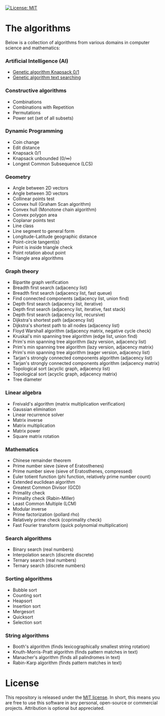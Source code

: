[![License: MIT](https://img.shields.io/badge/License-MIT-yellow.svg)](https://opensource.org/licenses/MIT)

# The algorithms

Below is a collection of algorithms from various domains in computer science and mathematics:

### Artificial Intelligence (AI) 
* [Genetic algorithm Knapsack 0/1](https://github.com/williamfiset/Algorithms/blob/master/AI/GeneticAlgorithm_knapsack_01.java)
* [Genetic algorithm text searching](https://github.com/williamfiset/Algorithms/blob/master/AI/GeneticAlgorithm_textSearch.java)

### Constructive algorithms
* Combinations
* Combinations with Repetition
* Permutations
* Power set (set of all subsets)

### Dynamic Programming
* Coin change
* Edit distance
* Knapsack 0/1
* Knapsack unbounded (0/∞)
* Longest Common Subsequence (LCS)

### Geometry
* Angle between 2D vectors
* Angle between 3D vectors
* Collinear points test
* Convex hull (Graham Scan algorithm)
* Convex hull (Monotone chain algorithm)
* Convex polygon area
* Coplanar points test
* Line class
* Line segment to general form
* Longitude-Latitude geographic distance
* Point-circle tangent(s)
* Point is inside triangle check
* Point rotation about point
* Triangle area algorithms

### Graph theory
* Bipartite graph verification
* Breadth first search (adjacency list)
* Breadth first search (adjacency list, fast queue)
* Find connected components (adjacency list, union find)
* Depth first search (adjacency list, iterative)
* Depth first search (adjacency list, iterative, fast stack)
* Depth first search (adjacency list, recursive)
* Dijkstra's shortest path (adjacency list)
* Dijkstra's shortest path to all nodes (adjacency list)
* Floyd Warshall algorithm (adjacency matrix, negative cycle check)
* Kruskal's min spanning tree algorithm (edge list, union find)
* Prim's min spanning tree  algorithm (lazy version, adjacency list)
* Prim's min spanning tree  algorithm (lazy version, adjacency matrix)
* Prim's min spanning tree  algorithm (eager version, adjacency list)
* Tarjan's strongly connected components algorithm (adjacency list) 
* Tarjan's strongly connected components algorithm (adjacency matrix) 
* Topological sort (acyclic graph, adjacency list)
* Topological sort (acyclic graph, adjacency matrix)
* Tree diameter

### Linear algebra
* Freivald's algorithm (matrix multiplication verification)
* Gaussian elimination
* Linear recurrence solver
* Matrix inverse
* Matrix multiplication
* Matrix power
* Square matrix rotation

### Mathematics
* Chinese remainder theorem
* Prime number sieve (sieve of Eratosthenes)
* Prime number sieve (sieve of Eratosthenes, compressed)
* Euler totient function (phi function, relatively prime number count)
* Extended euclidean algorithm
* Greatest Common Divisor (GCD)
* Primality check
* Primality check (Rabin-Miller)
* Least Common Multiple (LCM)
* Modular inverse
* Prime factorization (pollard rho)
* Relatively prime check (coprimality check)
* Fast Fourier transform (quick polynomial multiplication)

### Search algorithms
* Binary search (real numbers)
* Interpolation search (discrete discrete)
* Ternary search (real numbers)
* Ternary search (discrete numbers)

### Sorting algorithms
* Bubble sort
* Counting sort
* Heapsort
* Insertion sort
* Mergesort
* Quicksort
* Selection sort

### String algorithms
* Booth's algorithm (finds lexicographically smallest string rotation)
* Knuth-Morris-Pratt algorithm (finds pattern matches in text)
* Manacher's algorithm (finds all palindromes in text)
* Rabin-Karp algorithm (finds pattern matches in text)

# License

This repository is released under the [MIT license](https://opensource.org/licenses/MIT). In short, this means you are free to use this software in any personal, open-source or commercial projects. Attribution is optional but appreciated.
